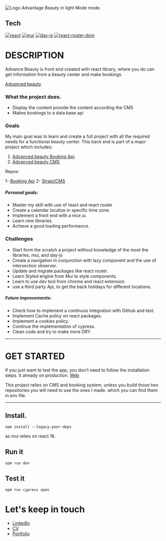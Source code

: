 <picture>
  <source media="(prefers-color-scheme: dark)" srcset="https://drive.google.com/uc?export=view&id=1wsr8uxYJJAm82iHpktyeBZsmVkGHK3pe">
  <source media="(prefers-color-scheme: light)" srcset="https://drive.google.com/uc?export=view&id=1wsr8uxYJJAm82iHpktyeBZsmVkGHK3pe">
  <img alt="Logo Advantage Beauty in light Mode mode." srcset="https://drive.google.com/uc?export=view&id=1wsr8uxYJJAm82iHpktyeBZsmVkGHK3pe">
</picture>

## Tech

[![react](https://img.shields.io/badge/react-18.0.2-lightblue)](https://reactjs.org/)
[![mui](https://img.shields.io/badge/Mui-5.11.6-blue)](https://www.mui.com)
[![day-js](https://img.shields.io/badge/day-js-1.11.6-black)](https://day.js.org/)
[![react-router-dom](https://img.shields.io/badge/react-router-dom-6.6.0-green)](https://reactrouter.com/)

# DESCRIPTION

Advance Beauty is front end created with react library, where you do can get information from a beauty center and make bookings.

[Advanced beauty](https://advanced-beauty-fe.vercel.app/)

### What the project does.

- Display the content provide the content according the CMS
- Makes bookings to a data base api

### Goals

My main goal was to learn and create a full project with all the required needs for a functional beauty center. This back end is part of a major project which includes:

1. [Advanced beauty Booking Api](https://advancedbeauty-be-production.up.railway.app/).
2. [Advanced beauty CMS](https://advancedbeautycms-production.up.railway.app/admin)

Repos:

1- [Booking Api](https://github.com/Rocamain/AdvancedBeauty-BE)
2- [Strapi/CMS](https://github.com/Rocamain/AdvancedBeauty_CMS)

##### Personal goals:

- Master my skill with use of react and react router
- Create a calendar localize in specific time zone.
- Implement a front end with a nice ui.
- Learn new libraries.
- Achieve a good loading performance.

### Challenges

- Start form the scratch a project without knowledge of the most the libraries, mui, and day-js
- Create a navigation in conjunction with lazy component and the use of intersection observer.
- Update and migrate packages like react router.
- Learn Styled engine from Mui to style components.
- Learn to use dev tool from chrome and react extension
- use a third party Api, to get the back holidays for different locations.

##### Future improvements:

- Check how to implement a continuos integration with Github and test.
- Implement Cache policy on react packages.
- Implement a cookies policy.
- Continue the implementation of cypress.
- Clean code and try to make more DRY.

---

# GET STARTED

If you just want to test the app, you don't need to follow the installation steps. It already on production. [Web](https://advanced-beauty-fe.vercel.app/)

This project relies on CMS and booking system, unless you build those two repositories you will need to use the ones I made. which you can find them in env file.

---

## Install.

```
npm install --legacy-peer-deps
```

as mui relies on react 16.

## Run it

```
npm run dev
```

## Test it

```
npm run cypress open
```

# Let's keep in touch

- [LinkedIn](https://www.linkedin.com/in/francisco-javier-roca-vazquez/)
- [CV](https://drive.google.com/file/d/1go0sBfp5Y8yimuth0Ya4xrYH68os-Ew7/view?usp=share_link)
- [Portfolio](https://portfolio-javi-roca-git-main-rocamain.vercel.app/)

